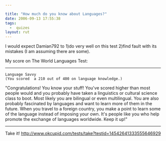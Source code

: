 ```yaml
---

title: "How much do you know about Languages?"
date: 2006-09-13 17:55:38
tags:
  -  quizes
layout: rut
---
```


I would expect Damian792 to 1)do very well on this test 2)find fault with its mistakes (I am assuming there are some).  

My score on The World Languages Test:

**************************************

    Language Savvy
    (You scored  a 210 out of 400 on language knowledge.)

"Congratulations! You know your stuff! You've scored higher than most people would and you probably have taken a linguistics or cultural science class to boot. Most likely you are bilingual or even multilingual. You are also probably fascinated by languages and want to learn more of them in the future. When you travel to a foreign country, you make a point to learn some of the language instead of imposing your own. It's people like you who help promote the exchange of languages worldwide. Keep it up!"

**************************************

Take it!
<a href="http://www.okcupid.com/tests/take?testid=14542641333555646929">http://www.okcupid.com/tests/take?testid=14542641333555646929</a>

